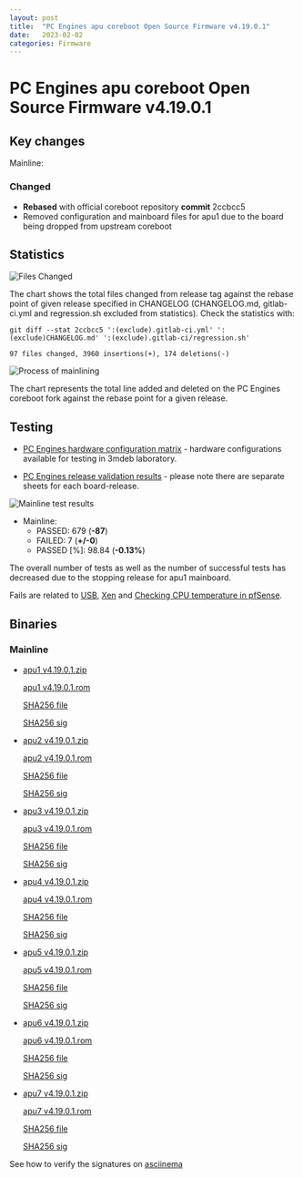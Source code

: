 ```yaml
---
layout: post
title:  "PC Engines apu coreboot Open Source Firmware v4.19.0.1"
date:   2023-02-02
categories: Firmware
---
```

# PC Engines apu coreboot Open Source Firmware v4.19.0.1

## Key changes

Mainline:

### Changed

- **Rebased** with official coreboot repository **commit** 2ccbcc5
- Removed configuration and mainboard files for apu1 due to the board being
  dropped from upstream coreboot

## Statistics


![Files Changed](https://cloud.3mdeb.com/index.php/s/Djd8gQ3P6Hb3r3L/preview)

The chart shows the total files changed from release tag against the rebase
point of given release specified in CHANGELOG (CHANGELOG.md, gitlab-ci.yml
and regression.sh excluded from statistics). Check the statistics with:

```
git diff --stat 2ccbcc5 ':(exclude).gitlab-ci.yml' ':(exclude)CHANGELOG.md' ':(exclude).gitlab-ci/regression.sh'
```

`97 files changed, 3960 insertions(+), 174 deletions(-)`

![Process of mainlining](https://cloud.3mdeb.com/index.php/s/iqAHtaRiGBCyyw7/preview)

The chart represents the total line added and deleted on the PC Engines
coreboot fork against the rebase point for a given release.

## Testing

* [PC Engines hardware configuration matrix](https://cloud.3mdeb.com/index.php/s/GYecq2SHidoFZ8A/preview) -
  hardware configurations available for testing in 3mdeb laboratory.

* [PC Engines release validation results](https://docs.google.com/spreadsheets/d/1_uRhVo9eYeZONnelymonYp444zYHT_Q_qmJEJ8_XqJc/edit#gid=2507399) -
  please note there are separate sheets for each board-release.

![Mainline test results](https://cloud.3mdeb.com/index.php/s/A9fKnqmYmrsxoWB/preview)

* Mainline:
  * PASSED: 679 (**-87**)
  * FAILED: 7 (**+/-0**)
  * PASSED [%]: 98.84 (**-0.13%**)

The overall number of tests as well as the number of successful tests has
decreased due to the stopping release for apu1 mainboard.

Fails are related to
[USB](https://github.com/pcengines/apu2-documentation/issues/277),
[Xen](https://github.com/pcengines/apu2-documentation/issues/109) and
[Checking CPU temperature in pfSense](https://github.com/pcengines/apu2-documentation/issues/281).

## Binaries

### Mainline

* [apu1 v4.19.0.1.zip](https://3mdeb.com/open-source-firmware/pcengines/apu1/apu1_v4.19.0.1.zip)

  [apu1 v4.19.0.1.rom](https://3mdeb.com/open-source-firmware/pcengines/apu1/apu1_v4.19.0.1.rom)

  [SHA256 file](https://3mdeb.com/open-source-firmware/pcengines/apu1/apu1_v4.19.0.1.SHA256)

  [SHA256 sig](https://3mdeb.com/open-source-firmware/pcengines/apu1/apu1_v4.19.0.1.SHA256.sig)

* [apu2 v4.19.0.1.zip](https://3mdeb.com/open-source-firmware/pcengines/apu2/apu2_v4.19.0.1.zip)

  [apu2 v4.19.0.1.rom](https://3mdeb.com/open-source-firmware/pcengines/apu2/apu2_v4.19.0.1.rom)

  [SHA256 file](https://3mdeb.com/open-source-firmware/pcengines/apu2/apu2_v4.19.0.1.SHA256)

  [SHA256 sig](https://3mdeb.com/open-source-firmware/pcengines/apu2/apu2_v4.19.0.1.SHA256.sig)

* [apu3 v4.19.0.1.zip](https://3mdeb.com/open-source-firmware/pcengines/apu3/apu3_v4.19.0.1.zip)

  [apu3 v4.19.0.1.rom](https://3mdeb.com/open-source-firmware/pcengines/apu3/apu3_v4.19.0.1.rom)

  [SHA256 file](https://3mdeb.com/open-source-firmware/pcengines/apu3/apu3_v4.19.0.1.SHA256)

  [SHA256 sig](https://3mdeb.com/open-source-firmware/pcengines/apu3/apu3_v4.19.0.1.SHA256.sig)

* [apu4 v4.19.0.1.zip](https://3mdeb.com/open-source-firmware/pcengines/apu4/apu4_v4.19.0.1.zip)

  [apu4 v4.19.0.1.rom](https://3mdeb.com/open-source-firmware/pcengines/apu4/apu4_v4.19.0.1.rom)

  [SHA256 file](https://3mdeb.com/open-source-firmware/pcengines/apu4/apu4_v4.19.0.1.SHA256)

  [SHA256 sig](https://3mdeb.com/open-source-firmware/pcengines/apu4/apu4_v4.19.0.1.SHA256.sig)

* [apu5 v4.19.0.1.zip](https://3mdeb.com/open-source-firmware/pcengines/apu5/apu5_v4.19.0.1.zip)

  [apu5 v4.19.0.1.rom](https://3mdeb.com/open-source-firmware/pcengines/apu5/apu5_v4.19.0.1.rom)

  [SHA256 file](https://3mdeb.com/open-source-firmware/pcengines/apu5/apu5_v4.19.0.1.SHA256)

  [SHA256 sig](https://3mdeb.com/open-source-firmware/pcengines/apu5/apu5_v4.19.0.1.SHA256.sig)

* [apu6 v4.19.0.1.zip](https://3mdeb.com/open-source-firmware/pcengines/apu6/apu6_v4.19.0.1.zip)

  [apu6 v4.19.0.1.rom](https://3mdeb.com/open-source-firmware/pcengines/apu6/apu6_v4.19.0.1.rom)

  [SHA256 file](https://3mdeb.com/open-source-firmware/pcengines/apu6/apu6_v4.19.0.1.SHA256)

  [SHA256 sig](https://3mdeb.com/open-source-firmware/pcengines/apu6/apu6_v4.19.0.1.SHA256.sig)

* [apu7 v4.19.0.1.zip](https://3mdeb.com/open-source-firmware/pcengines/apu7/apu7_v4.19.0.1.zip)

  [apu7 v4.19.0.1.rom](https://3mdeb.com/open-source-firmware/pcengines/apu7/apu7_v4.19.0.1.rom)

  [SHA256 file](https://3mdeb.com/open-source-firmware/pcengines/apu7/apu7_v4.19.0.1.SHA256)

  [SHA256 sig](https://3mdeb.com/open-source-firmware/pcengines/apu7/apu7_v4.19.0.1.SHA256.sig)

See how to verify the signatures on [asciinema](ToDo)
